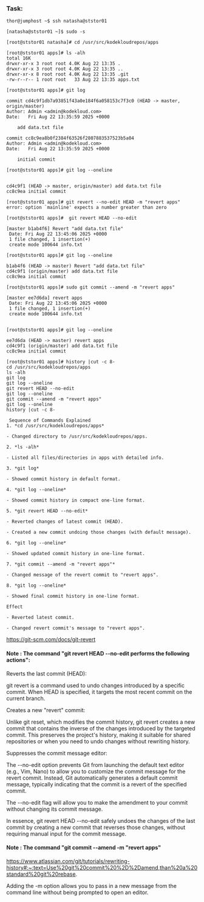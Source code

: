 ### Task:

```
thor@jumphost ~$ ssh natasha@ststor01

[natasha@ststor01 ~]$ sudo -s

[root@ststor01 natasha]# cd /usr/src/kodekloudrepos/apps

[root@ststor01 apps]# ls -alh
total 16K
drwxr-xr-x 3 root root 4.0K Aug 22 13:35 .
drwxr-xr-x 3 root root 4.0K Aug 22 13:35 ..
drwxr-xr-x 8 root root 4.0K Aug 22 13:35 .git
-rw-r--r-- 1 root root   33 Aug 22 13:35 apps.txt

[root@ststor01 apps]# git log

commit cd4c9f1db7a93851f43a0e184f6a058153c7f3c0 (HEAD -> master, origin/master)
Author: Admin <admin@kodekloud.com>
Date:   Fri Aug 22 13:35:59 2025 +0000

    add data.txt file

commit cc8c9ea8b0f2384f63526f2807883537523b5a04
Author: Admin <admin@kodekloud.com>
Date:   Fri Aug 22 13:35:59 2025 +0000

    initial commit

[root@ststor01 apps]# git log --oneline


cd4c9f1 (HEAD -> master, origin/master) add data.txt file
cc8c9ea initial commit

[root@ststor01 apps]# git revert --no-edit HEAD -m "revert apps"
error: option `mainline' expects a number greater than zero

[root@ststor01 apps]#  git revert HEAD --no-edit

[master b1ab4f6] Revert "add data.txt file"
 Date: Fri Aug 22 13:45:06 2025 +0000
 1 file changed, 1 insertion(+)
 create mode 100644 info.txt

[root@ststor01 apps]# git log --oneline

b1ab4f6 (HEAD -> master) Revert "add data.txt file"
cd4c9f1 (origin/master) add data.txt file
cc8c9ea initial commit

[root@ststor01 apps]# sudo git commit --amend -m "revert apps"

[master ee7d6da] revert apps
 Date: Fri Aug 22 13:45:06 2025 +0000
 1 file changed, 1 insertion(+)
 create mode 100644 info.txt


[root@ststor01 apps]# git log --oneline

ee7d6da (HEAD -> master) revert apps
cd4c9f1 (origin/master) add data.txt file
cc8c9ea initial commit
```

```
[root@ststor01 apps]# history |cut -c 8-
cd /usr/src/kodekloudrepos/apps
ls -alh
git log
git log --oneline
git revert HEAD --no-edit
git log --oneline
git commit --amend -m "revert apps"
git log --oneline
history |cut -c 8-
```

```
 Sequence of Commands Explained
1. *cd /usr/src/kodekloudrepos/apps*

- Changed directory to /usr/src/kodekloudrepos/apps.

2. *ls -alh*

- Listed all files/directories in apps with detailed info.

3. *git log*

- Showed commit history in default format.

4. *git log --oneline*

- Showed commit history in compact one-line format.

5. *git revert HEAD --no-edit*

- Reverted changes of latest commit (HEAD).

- Created a new commit undoing those changes (with default message).

6. *git log --oneline*

- Showed updated commit history in one-line format.

7. *git commit --amend -m "revert apps"*

- Changed message of the revert commit to "revert apps".

8. *git log --oneline*

- Showed final commit history in one-line format.

Effect

- Reverted latest commit.

- Changed revert commit's message to "revert apps".
```

https://git-scm.com/docs/git-revert

#### Note : The command  "git revert HEAD --no-edit performs the following actions":

Reverts the last commit (HEAD):

git revert is a command used to undo changes introduced by a specific commit. When HEAD is specified, it targets the most recent commit on the current branch.

Creates a new "revert" commit:

Unlike git reset, which modifies the commit history, git revert creates a new commit that contains the inverse of the changes introduced by the targeted commit. This preserves the project's history, making it suitable for shared repositories or when you need to undo changes without rewriting history.

Suppresses the commit message editor:

The --no-edit option prevents Git from launching the default text editor (e.g., Vim, Nano) to allow you to customize the commit message for the revert commit. Instead, Git automatically generates a default commit message, typically indicating that the commit is a revert of the specified commit.

The --no-edit flag will allow you to make the amendment to your commit without changing its commit message.

In essence, git revert HEAD --no-edit safely undoes the changes of the last commit by creating a new commit that reverses those changes, without requiring manual input for the commit message.


#### Note : The command "git commit --amend -m "revert apps"

https://www.atlassian.com/git/tutorials/rewriting-history#:~:text=Use%20git%20commit%20%2D%2Damend,than%20a%20standard%20git%20rebase.

Adding the -m option allows you to pass in a new message from the command line without being prompted to open an editor.

